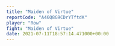 ```yaml
---
title: "Maiden of Virtue"
reportCode: "A46Q8G9CDrYTftdK"
player: "Row"
fight: "Maiden of Virtue"
date: 2021-07-11T18:57:14.471000+00:00
---
```

